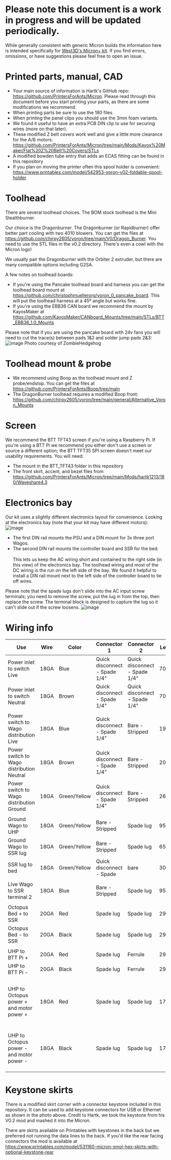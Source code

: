 # **Please note this document is a work in progress and will be updated periodically.**
While generally consistent with generic Micron builds the information here is intended specifically for [West3D's Micron+ kit](https://west3d.com/products/micron-plus-180-self-source-configurator-by-west3d-printers-for-ants). If you find errors, omissions, or have suggestions please feel free to open an issue.

# Printed parts, manual, CAD
- Your main source of information is Hartk's GitHub repo: https://github.com/PrintersForAnts/Micron. Please read through this document before you start printing your parts, as there are some modifications we recommend.
- When printing parts be sure to use the 180 files.
- When printing the panel clips you should use the 3mm foam variants.
- We found it useful to have an extra PCB DIN clip to use for securing wires (more on that later).
- These modified Z belt covers work well and give a little more clearance for the A/B motors: https://github.com/PrintersForAnts/Micron/tree/main/Mods/Kayos%20Maker/Flat%20Z%20Belt%20Covers/STLs
- A modified bowden tube entry that adds an ECAS fitting can be found in this repository
- If you plan on moving the printer often this spool holder is convenient: https://www.printables.com/model/542953-voron-v02-foldable-spool-holder
# Toolhead
There are several toolhead choices. The BOM stock toolhead is the Mini Stealthburner.

Our choice is the Dragonburner. The Dragonburner (or Rapidburner) offer better part cooling with two 4010 blowers. You can get the files at https://github.com/chirpy2605/voron/tree/main/V0/Dragon_Burner. You need to use the STL files in the v0.2 directory. There's even a cowl with the Micron logo!

We usually pair the Dragonburner with the Orbiter 2 extruder, but there are many compatible options including G2SA.

A few notes on toolhead boards:
- If you're using the Pancake toolhead board and harness you can get the toolhead board mount at https://github.com/christophmuellerorg/voron_0_pancake_board. This will put the toolhead harness at a 45º angle but works fine.
- If you're using the EBB36 CAN board we recommend the mount by KayosMaker at https://github.com/KayosMaker/CANboard_Mounts/tree/main/STLs/BTT_EBB36_1.0_Mounts

Please note that if you are using the pancake board with 24v fans you will need to cut the trace(s) between pads 1&2 and solder jump pads 2&3:
![image](images/image_002.jpg)
Photo courtesy of ZombieHedgehog
# Toolhead mount & probe
- We recommend using Boop as the toolhead mount and Z probe/endstop. You can get the files at https://github.com/PrintersForAnts/Boop/tree/main
- The DragonBurner toolhead requires a modified Boop front: https://github.com/chirpy2605/voron/tree/main/general/Alternative_Voron_Mounts

# Screen
We recommend the BTT TFT43 screen if you're using a Raspberry Pi. If you're using a BTT Pi we recommend you either don't use a screen or source a different option; the BTT TFT35 SPI screen doesn't meet our usability requirements. You will need:
- The mount in the BTT_TFT43 folder in this repository
- The front skirt, accent, and bezel files from https://github.com/PrintersForAnts/Micron/tree/main/Mods/hartk1213/180/Waveshare4.3

# Electronics bay
Our kit uses a slightly different electronics layout for convenience. Looking at the electronics bay (note that your kit may have different motors):
![image](images/image_001.jpg)
- The first DIN rail mounts the PSU and a DIN mount for 3x three port Wagos.
- The second DIN rail mounts the controller board and SSR for the bed.
<br><br>This lets us keep the AC wiring short and contained to the right side (in this view) of the electronics bay. The toolhead wiring and most of the DC wiring is the run on the left side of the bay. We found it helpful to install a DIN rail mount next to the left side of the controller board to tie off wires.

Please note that the spade lugs don't slide into the AC input screw terminals; you need to remove the screw, put the lug in from the top, then replace the screw. The terminal block is designed to capture the lug so it can't slide out if the screw loosens.
![image](images/image_003.jpg)

# Wiring info
|Use|Wire|Color|Connector 1|Connector 2|Length|Notes|
|---|---|---|---|---|---|---|
|Power inlet to switch Live|18GA|Blue|Quick disconnect - Spade 1/4"|Quick disconnect - Spade 1/4"|70mm||
|Power inlet to switch Neutral|18GA|Brown|Quick disconnect - Spade 1/4"|Quick disconnect - Spade 1/4"|70mm||
||||||||
|Power switch to Wago distribution Live|18GA|Blue|Quick disconnect - Spade 1/4"|Bare - Stripped|190mm||
|Power switch to Wago distribution Neutral|18GA|Brown|Quick disconnect - Spade 1/4"|Bare - Stripped|200mm||
|Power switch to Wago distribution Ground|18GA|Green/Yellow|Quick disconnect - Spade 1/4"|Bare - Stripped|260mm||
||||||||
|Ground Wago to UHP|18GA|Green/Yellow|Bare - Stripped|Spade lug|95mm||
|Ground Wago to SSR lug|18GA|Green/Yellow|Bare - Stripped|Spade lug|65mm||
|SSR lug to bed|18GA|Green/Yellow|Quick disconnect - Spade|bare|300mm||
||||||||
|Live Wago to SSR terminal 2|18GA|Blue|Bare - Stripped|Spade lug|95mm||
||||||||
|Octopus Bed + to SSR|20GA|Red|Spade lug|Spade lug|290mm||
|Octopus Bed - to SSR|20GA|Black|Spade lug|Spade lug|290mm||
||||||||
|UHP to BTT Pi +|20GA|Red|Spade lug|Ferrule|290mm||
|UHP to BTT Pi -|20GA|Black|Spade lug|Ferrule|290mm||
||||||||
|UHP to Octopus power + and motor power +|18GA|Red|Spade lug|Spade lug|170mm|Y cable, 50mm to second spade lug|
|UHP to Octopus power - and motor power -|18GA|Black|Spade lug|Spade lug|170mm|Y cable, 50mm to second spade lug|

# Keystone skirts
There is a modified skirt corner with a connector keystone included in this repository. It can be used to add keystone connectors for USB or Ethernet as shown in the photo above. Credit to Hartk, we took the keystone from his V0.2 mod and mashed it into the Micron.

There are skirts available on Printables with keystones in the back but we preferred not running the data lines to the back. If you'd like the rear facing connectors the mod is available at https://www.printables.com/model/531160-micron-smol-hex-skirts-with-optional-keystone-rear
